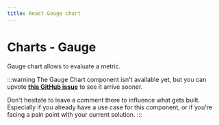 ```yaml
---
title: React Gauge chart
---
```


# Charts - Gauge

<p class="description">Gauge chart allows to evaluate a metric.</p>

:::warning
The Gauge Chart component isn't available yet, but you can upvote [**this GitHub issue**](https://github.com/mui/mui-x/issues/2903) to see it arrive sooner.

Don't hesitate to leave a comment there to influence what gets built.
Especially if you already have a use case for this component, or if you're facing a pain point with your current solution.
:::

